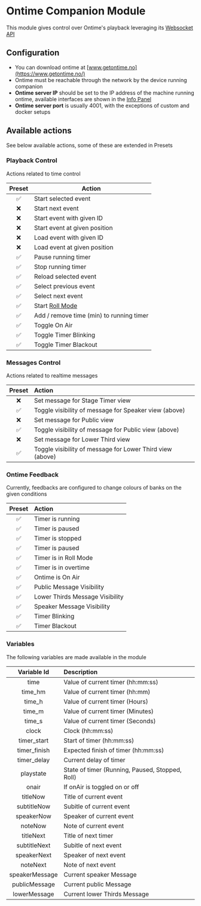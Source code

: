 # Ontime Companion Module

This module gives control over Ontime's playback leveraging
its [Websocket API](https://cpvalente.gitbook.io/ontime/control-and-feedback/websocket-api)

## Configuration

- You can download ontime at [www.getontime.no](https://www.getontime.no/)
- Ontime must be reachable through the network by the device running companion
- **Ontime server IP** should be set to the IP address of the machine running ontime, available interfaces are
  shown in the [Info Panel](https://cpvalente.gitbook.io/ontime/main-concepts/interface-1/info)
- **Ontime server port** is usually 4001, with the exceptions of custom and docker setups

## Available actions

See below available actions, some of these are extended in Presets

### Playback Control

Actions related to time control

| Preset | Action                                                               |
| :----: | -------------------------------------------------------------------- |
|   ✅   | Start selected event                                                 |
|   ❌   | Start next event                                                     |
|   ❌   | Start event with given ID                                            |
|   ❌   | Start event at given position                                        |
|   ❌   | Load event with given ID                                             |
|   ❌   | Load event at given position                                         |
|   ✅   | Pause running timer                                                  |
|   ✅   | Stop running timer                                                   |
|   ✅   | Reload selected event                                                |
|   ✅   | Select previous event                                                |
|   ✅   | Select next event                                                    |
|   ✅   | Start [Roll Mode](https://cpvalente.gitbook.io/ontime/features/roll) |
|   ✅   | Add / remove time (min) to running timer                             |
|   ✅   | Toggle On Air                                                        |
|   ✅   | Toggle Timer Blinking                                                |
|   ✅   | Toggle Timer Blackout                                                |

### Messages Control

Actions related to realtime messages

| Preset | Action                                                    |
| :----: | :-------------------------------------------------------- |
|   ❌   | Set message for Stage Timer view                          |
|   ✅   | Toggle visibility of message for Speaker view (above)     |
|   ❌   | Set message for Public view                               |
|   ✅   | Toggle visibility of message for Public view (above)      |
|   ❌   | Set message for Lower Third view                          |
|   ✅   | Toggle visibility of message for Lower Third view (above) |

### Ontime Feedback

Currently, feedbacks are configured to change colours of banks on the given conditions

| Preset | Action                          |
| :----: | :------------------------------ |
|   ✅   | Timer is running                |
|   ✅   | Timer is paused                 |
|   ✅   | Timer is stopped                |
|   ✅   | Timer is paused                 |
|   ✅   | Timer is in Roll Mode           |
|   ✅   | Timer is in overtime            |
|   ✅   | Ontime is On Air                |
|   ✅   | Public Message Visibility       |
|   ✅   | Lower Thirds Message Visibility |
|   ✅   | Speaker Message Visibility      |
|   ✅   | Timer Blinking                  |
|   ✅   | Timer Blackout                  |

### Variables

The following variables are made available in the module

|  Variable Id   | Description                                     |
| :------------: | :---------------------------------------------- |
|      time      | Value of current timer (hh:mm:ss)               |
|    time_hm     | Value of current timer (hh:mm)                  |
|     time_h     | Value of current timer (Hours)                  |
|     time_m     | Value of current timer (Minutes)                |
|     time_s     | Value of current timer (Seconds)                |
|     clock      | Clock (hh:mm:ss)                                |
|  timer_start   | Start of timer (hh:mm:ss)                       |
|  timer_finish  | Expected finish of timer (hh:mm:ss)             |
|  timer_delay   | Current delay of timer                          |
|   playstate    | State of timer (Running, Paused, Stopped, Roll) |
|     onair      | If onAir is toggled on or off                   |
|    titleNow    | Title of current event                          |
|  subtitleNow   | Subitle of current event                        |
|   speakerNow   | Speaker of current event                        |
|    noteNow     | Note of current event                           |
|   titleNext    | Title of next timer                             |
|  subtitleNext  | Subitle of next event                           |
|  speakerNext   | Speaker of next event                           |
|    noteNext    | Note of next event                              |
| speakerMessage | Current speaker Message                         |
| publicMessage  | Current public Message                          |
|  lowerMessage  | Current lower Thirds Message                    |
